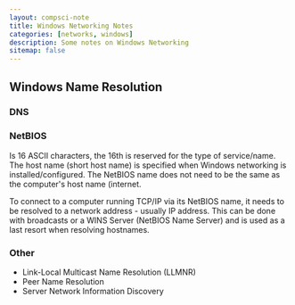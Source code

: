 ```yaml
---
layout: compsci-note
title: Windows Networking Notes
categories: [networks, windows]
description: Some notes on Windows Networking
sitemap: false
---
```


## Windows Name Resolution

### DNS

### NetBIOS

Is 16 ASCII characters, the 16th is reserved for the type of service/name. The host name (short host name) is specified when Windows networking is installed/configured. The NetBIOS name does not need to be the same as the computer's host name (internet.

To connect to a computer running TCP/IP via its NetBIOS name, it needs to be resolved to a network address - usually IP address. This can be done with broadcasts or a WINS Server (NetBIOS Name Server) and is used as a last resort when resolving hostnames.

### Other

* Link-Local Multicast Name Resolution (LLMNR)
* Peer Name Resolution
* Server Network Information Discovery
